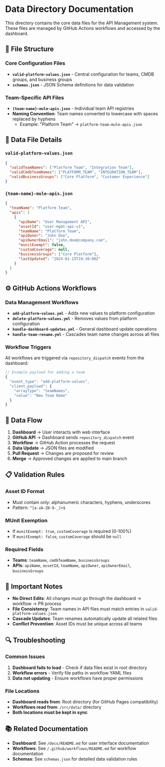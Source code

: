 # Data Directory Documentation

This directory contains the core data files for the API Management system. These files are managed by GitHub Actions workflows and accessed by the dashboard.

## 📁 **File Structure**

### **Core Configuration Files**
- **`valid-platform-values.json`** - Central configuration for teams, CMDB groups, and business groups
- **`schemas.json`** - JSON Schema definitions for data validation

### **Team-Specific API Files**
- **`{team-name}-mule-apis.json`** - Individual team API registries
- **Naming Convention**: Team names converted to lowercase with spaces replaced by hyphens
  - Example: "Platform Team" → `platform-team-mule-apis.json`

## 🔧 **Data File Details**

### **`valid-platform-values.json`**
```json
{
  "validTeamNames": ["Platform Team", "Integration Team"],
  "validCmdbTeamNames": ["PLATFORM_TEAM", "INTEGRATION_TEAM"],
  "validBusinessGroups": ["Core Platform", "Customer Experience"]
}
```

### **`{team-name}-mule-apis.json`**
```json
{
  "teamName": "Platform Team",
  "apis": [
    {
      "apiName": "User Management API",
      "assetId": "user-mgmt-api-v1",
      "teamName": "Platform Team",
      "apiOwner": "John Doe",
      "apiOwnerEmail": "john.doe@company.com",
      "munitExempt": false,
      "customCoverage": null,
      "businessGroups": ["Core Platform"],
      "lastUpdated": "2024-01-15T10:30:00Z"
    }
  ]
}
```

## ⚙️ **GitHub Actions Workflows**

### **Data Management Workflows**
- **`add-platform-values.yml`** - Adds new values to platform configuration
- **`delete-platform-values.yml`** - Removes values from platform configuration
- **`handle-dashboard-updates.yml`** - General dashboard update operations
- **`handle-team-rename.yml`** - Cascades team name changes across all files

### **Workflow Triggers**
All workflows are triggered via `repository_dispatch` events from the dashboard:
```javascript
// Example payload for adding a team
{
  "event_type": "add-platform-values",
  "client_payload": {
    "arrayType": "teamNames",
    "value": "New Team Name"
  }
}
```

## 🔄 **Data Flow**

1. **Dashboard** → User interacts with web interface
2. **GitHub API** → Dashboard sends `repository_dispatch` event
3. **Workflow** → GitHub Action processes the request
4. **Data Update** → JSON files are modified
5. **Pull Request** → Changes are proposed for review
6. **Merge** → Approved changes are applied to main branch

## 📋 **Validation Rules**

### **Asset ID Format**
- Must contain only: alphanumeric characters, hyphens, underscores
- Pattern: `^[a-zA-Z0-9-_]+$`

### **MUnit Exemption**
- If `munitExempt: true`, `customCoverage` is required (0-100%)
- If `munitExempt: false`, `customCoverage` should be `null`

### **Required Fields**
- **Teams**: `teamName`, `cmdbTeamName`, `businessGroups`
- **APIs**: `apiName`, `assetId`, `teamName`, `apiOwner`, `apiOwnerEmail`, `businessGroups`

## 🚨 **Important Notes**

- **No Direct Edits**: All changes must go through the dashboard → workflow → PR process
- **File Consistency**: Team names in API files must match entries in `valid-platform-values.json`
- **Cascade Updates**: Team renames automatically update all related files
- **Conflict Prevention**: Asset IDs must be unique across all teams

## 🔍 **Troubleshooting**

### **Common Issues**
1. **Dashboard fails to load** - Check if data files exist in root directory
2. **Workflow errors** - Verify file paths in workflow YAML files
3. **Data not updating** - Ensure workflows have proper permissions

### **File Locations**
- **Dashboard reads from**: Root directory (for GitHub Pages compatibility)
- **Workflows read from**: `/src/data/` directory
- **Both locations must be kept in sync**

## 📚 **Related Documentation**

- **Dashboard**: See `/docs/README.md` for user interface documentation
- **Workflows**: See `/.github/workflows/README.md` for workflow documentation
- **Schemas**: See `schemas.json` for detailed data validation rules 